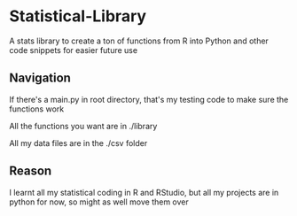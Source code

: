 # Statistical-Library
A stats library to create a ton of functions from R into Python and other code snippets for easier future use

## Navigation
If there's a main.py in root directory, that's my testing code to make sure the functions work

All the functions you want are in ./library

All my data files are in the ./csv folder

## Reason
I learnt all my statistical coding in R and RStudio, but all my projects are in python for now, so might as well move them over